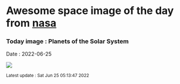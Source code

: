 
# Awesome space image of the day from [nasa](https://api.nasa.gov/)

### Today image : Planets of the Solar System

Date : 2022-06-25


![](https://apod.nasa.gov/apod/image/2206/20220624_ALLINEAMENTO_SPECIALEweb600h.jpg)

<small>Latest update : Sat Jun 25 05:13:47 2022</small>


